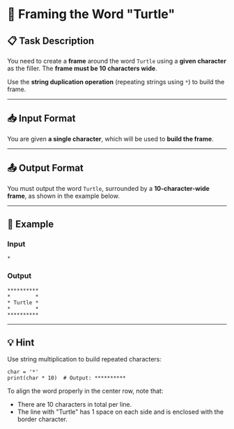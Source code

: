 # 🐢 Framing the Word "Turtle"

## 📋 Task Description

You need to create a **frame** around the word `Turtle` using a **given character** as the filler. The **frame must be 10 characters wide**.

Use the **string duplication operation** (repeating strings using `*`) to build the frame.

---

## 📥 Input Format

You are given **a single character**, which will be used to **build the frame**.

---

## 📤 Output Format

You must output the word `Turtle`, surrounded by a **10-character-wide frame**, as shown in the example below.

---

## 📌 Example

### Input
```
*
```

### Output
```
**********
*        *
* Turtle *
*        *
**********
```

---

## 💡 Hint

Use string multiplication to build repeated characters:

```
char = '*'
print(char * 10)  # Output: **********
```

To align the word properly in the center row, note that:

- There are 10 characters in total per line.
- The line with "Turtle" has 1 space on each side and is enclosed with the border character.